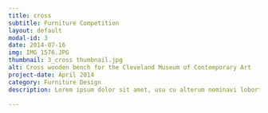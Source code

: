 ```yaml
---
title: cross
subtitle: Furniture Competition
layout: default
modal-id: 3
date: 2014-07-16
img: IMG_1576.JPG
thumbnail: 3_cross thumbnail.jpg
alt: Cross wooden bench for the Cleveland Museum of Contemporary Art
project-date: April 2014
category: Furniture Design
description: Lorem ipsum dolor sit amet, usu cu alterum nominavi lobortis. At duo novum diceret. Tantas apeirian vix et, usu sanctus postulant inciderint ut, populo diceret necessitatibus in vim. Cu eum dicam feugiat noluisse.

---
```

